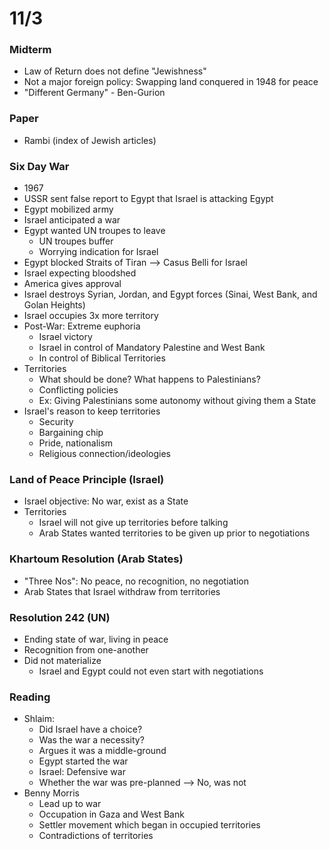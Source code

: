 # 11/3

### Midterm
- Law of Return does not define "Jewishness"
- Not a major foreign policy: Swapping land conquered in 1948 for peace
- "Different Germany" - Ben-Gurion

### Paper
- Rambi (index of Jewish articles)

### Six Day War
- 1967
- USSR sent false report to Egypt that Israel is attacking Egypt
- Egypt mobilized army
- Israel anticipated a war
- Egypt wanted UN troupes to leave
	- UN troupes buffer
	- Worrying indication for Israel
- Egypt blocked Straits of Tiran --> Casus Belli for Israel
- Israel expecting bloodshed
- America gives approval
- Israel destroys Syrian, Jordan, and Egypt forces (Sinai, West Bank, and Golan Heights)
- Israel occupies 3x more territory
- Post-War: Extreme euphoria
	- Israel victory
	- Israel in control of Mandatory Palestine and West Bank
	- In control of Biblical Territories
- Territories
	- What should be done? What happens to Palestinians?
	- Conflicting policies
	- Ex: Giving Palestinians some autonomy without giving them a State
- Israel's reason to keep territories
	- Security
	- Bargaining chip
	- Pride, nationalism
	- Religious connection/ideologies

### Land of Peace Principle (Israel)
- Israel objective: No war, exist as a State 
- Territories
	- Israel will not give up territories before talking
	- Arab States wanted territories to be given up prior to negotiations

### Khartoum Resolution (Arab States)
- "Three Nos": No peace, no recognition, no negotiation
- Arab States that Israel withdraw from territories

### Resolution 242 (UN)
- Ending state of war, living in peace
- Recognition from one-another
- Did not materialize
	- Israel and Egypt could not even start with negotiations

### Reading
- Shlaim:
	- Did Israel have a choice?
	- Was the war a necessity?
	- Argues it was a middle-ground
	- Egypt started the war
	- Israel: Defensive war
	- Whether the war was pre-planned --> No, was not
- Benny Morris
	- Lead up to war
	- Occupation in Gaza and West Bank
	- Settler movement which began in occupied territories
	- Contradictions of territories
